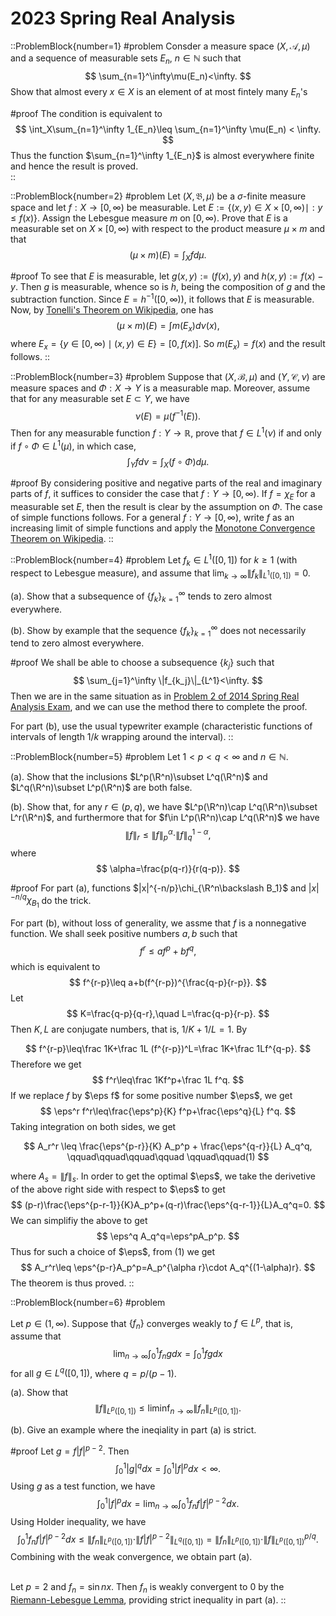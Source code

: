 # 2023 Spring Real Analysis

::ProblemBlock{number=1}
#problem
 Consder a measure space $(X,\mathcal A,\mu)$ and a sequence of measurable sets $E_n$, $n\in\mathbb N$
            such that
$$
            \sum_{n=1}^\infty\mu(E_n)<\infty. 
$$ 
Show that almost every $x\in X$ is an element of at most fintely many
                $E_n$'s

#proof
The condition is equivalent to
$$
        \int_X\sum_{n=1}^\infty 1_{E_n}\leq \sum_{n=1}^\infty \mu(E_n) < \infty. 
$$
 Thus the function $\sum_{n=1}^\infty
            1_{E_n}$ is almost everywhere finite and hence the result is proved.  
::

::ProblemBlock{number=2}
#problem
Let $(X,\mathfrak B,\mu)$ be a $\sigma$-finite measure space and
                    let $f : X → [0,\infty)$ be measurable. Let
                    $E:=\{(x,y)\in X\times[0,\infty)\mid : y\leq f(x)\}$.
                    Assign the Lebesgue measure $m$ on $[0, \infty)$. Prove that $E$ is a measurable set on
                    $X \times [0, \infty)$ with respect to the product measure $\mu\times m$ and that
$$
                    (\mu\times m)(E)=\int_X fd\mu.
$$

#proof
To see that $E$ is measurable, let $g(x, y) := (f(x), y)$ and $h(x, y) := f(x) -y$. Then $g$ is
                measurable, whence so is $h$, being the composition of $g$ and the subtraction function. Since
                $E = h^{-1}([0,\infty))$, it follows that $E$ is measurable.
                Now, by [Tonelli's Theorem  on  Wikipedia](https://en.wikipedia.org/wiki/Fubini%27s_theorem#Tonelli's_theorem), one has
$$
                (\mu\times m)(E)=\int m(E_x) d\nu(x),
$$
where $E_x=\{y\in [0,\infty)\mid (x,y)\in E\} =[0,f(x)]$.
                So $m(E_x)=f(x)$ and the result follows.
::

::ProblemBlock{number=3}
#problem
Suppose that $(X,\mathcal B,\mu)$ and $(Y,\mathcal C,\nu)$
                    are measure spaces and $\Phi: X\to Y$ is a measurable map.
                    Moreover, assume that for any measurable set $E\subset Y$, we
                    have
$$
                    \nu(E)=\mu(f^{-1}(E)).
$$
Then for any measurable function $f: Y\to\mathbb R$, prove that $f\in L^1(\nu)$
                    if and only if $f\circ\Phi\in L^1(\mu)$, in which case,
$$
                    \int_Y f d\nu=\int_X(f\circ\Phi) d\mu.
$$

#proof
By considering positive and negative parts of the real and imaginary parts of $f$, it suffices
                to consider the case that $f : Y → [0,\infty)$. If $f = \chi_E$ for a measurable set $E$, then the
                result
                is clear by the assumption on $\Phi$. The case of simple functions follows. For a general
                $f : Y → [0,\infty)$, write $f$ as an increasing limit of simple functions and apply the [Monotone
                Convergence Theorem on Wikipedia](https://en.wikipedia.org/wiki/Monotone_convergence_theorem).
::

::ProblemBlock{number=4}
#problem
 Let $f_k\in L^1([0,1])$ for $k\geq 1$ (with respect to Lebesgue measure),
                        and assume that $\lim_{k\to\infty} \|f_k\|_{L^1([0,1])}=0$.

(a). Show that a subsequence of $\{f_k\}^\infty_{k=1}$ tends to zero almost everywhere.

(b). Show by example that the sequence $\{f_k\}^\infty_{k=1}$ does not necessarily tend to zero
                        almost everywhere.

#proof
We shall be able to choose a subsequence $\{k_j\}$ such that
$$
                \sum_{j=1}^\infty \|f_{k_j}\|_{L^1}<\infty. 
$$ 
Then we are in the same situation as in  [Problem 2 of 2014 Spring Real Analysis Exam](/posts/real-analysis/2014-spring/), and we can use the
                    method there
                    to complete the proof.


For part (b), use
                        the usual typewriter example (characteristic functions of intervals of length $1/k$ wrapping
                        around the interval).
::

::ProblemBlock{number=5}
#problem
Let $1 < p < q <\infty$ and $n\in\mathbb N$.

(a). Show that the inclusions $L^p(\R^n)\subset L^q(\R^n)$ and $L^q(\R^n)\subset L^p(\R^n)$ are
                        both false.
                    

(b).
                        Show that, for any $r\in (p,q)$, we have $L^p(\R^n)\cap L^q(\R^n)\subset L^r(\R^n)$,
                        and
                        furthermore that for $f\in L^p(\R^n)\cap L^q(\R^n)$ we have
$$
                        \|f\|_r\leq \|f\|_p^\alpha\cdot\|f\|_q^{1-\alpha},
$$
where
$$
\alpha=\frac{p(q-r)}{r(q-p)}.
$$

#proof
For part (a), functions $|x|^{-n/p}\chi_{\R^n\backslash B_1}$ and $|x|^{-n/q}\chi_{B_1}$ do the trick.

For part (b), without loss of generality, we assme that $f$ is a nonnegative function. We shall seek positive
        numbers
        $a,b$ such that
$$
        f^r\leq af^p+bf^q,
$$
which is equivalent to
$$
        f^{r-p}\leq a+b(f^{r-p})^{\frac{q-p}{r-p}}.
$$
Let
$$
        K=\frac{q-p}{q-r},\quad L=\frac{q-p}{r-p}.
$$
Then $K,L$ are conjugate numbers, that is, $1/K+1/L=1$. By
       
$$
        f^{r-p}\leq\frac 1K+\frac 1L (f^{r-p})^L=\frac 1K+\frac 1Lf^{q-p}.
$$
Therefore we get
$$
        f^r\leq\frac 1Kf^p+\frac 1L f^q.
$$
If we replace $f$ by $\eps f$ for some positive number $\eps$, we get
$$
        \eps^r f^r\leq\frac{\eps^p}{K} f^p+\frac{\eps^q}{L} f^q.
$$
Taking integration on both sides, we get

$$
A_r^r \leq \frac{\eps^{p-r}}{K} A_p^p + \frac{\eps^{q-r}}{L} A_q^q, \qquad\qquad\qquad\qquad \qquad\qquad(1)
$$

where $A_s=\|f\|_s$. In order to get the optimal $\eps$, we take the derivetive of the above right side
        with respect to $\eps$ to get
$$
        (p-r)\frac{\eps^{p-r-1}}{K}A_p^p+(q-r)\frac{\eps^{q-r-1}}{L}A_q^q=0.
$$
We can simplifiy the above to get
$$
        \eps^q A_q^q=\eps^pA_p^p.
$$
Thus for such a choice of $\eps$, from (1) we get
$$
        A_r^r\leq \eps^{p-r}A_p^p=A_p^{\alpha r}\cdot A_q^{(1-\alpha)r}.
$$
The theorem is thus proved.
::

 

::ProblemBlock{number=6}
#problem

Let $p\in (1,\infty)$. Suppose that $\{f_n\}$ converges weakly to $f\in L^p$, that is, assume that
$$
                \lim_{n\to\infty}\int_0^1 f_n g dx=\int_0^1 fg dx
$$
for all $g\in L^q([0,1])$, where $q=p/(p-1)$.

(a). Show that
$$
                \|f\|_{L^p([0,1])}\leq \liminf_{n\to\infty}\|f_n\|_{L^p([0,1])}.
$$
           
(b). Give an example where the ineqiality in part (a) is strict.
            

#proof
Let $g=f|f|^{p-2}$. Then
$$
        \int_0^1|g|^q dx=\int_0^1|f|^p dx<\infty. 
$$ 
Using $g$ as a test function, we have
$$\int_0^1|f|^p
            dx=\lim_{n\to\infty}\int_0^1 f_n f|f|^{p-2} dx. 
$$
 Using Holder inequality, we have 
 $$ \int_0^1 f_n
            f|f|^{p-2} dx\leq \|f_n\|_{L^p([0,1])}\cdot
            \|f|f|^{p-2}\|_{L^q([0,1])}=\|f_n\|_{L^p([0,1])}\cdot\|f\|_{L^p([0,1])}^{p/q}. 
$$ 
Combining with the weak
            convergence, we obtain part (a). <br><br>

Let $p=2$ and $f_n=\sin nx$. Then $f_n$ is weakly convergent to $0$ by the
           [Riemann-Lebesgue Lemma](https://en.wikipedia.org/wiki/Riemann–Lebesgue_lemma), providing strict inequality in part (a).
::
